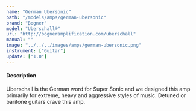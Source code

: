 ```yaml
---
name: "German Ubersonic"
path: "/models/amps/german-ubersonic"
brand: "Bogner"
model: "Überschall®"
url: "http://bogneramplification.com/uberschall"
manual: ""
image: "../../../images/amps/german-ubersonic.png"
instrument: ["Guitar"]
update: ["1.0"]
---
```

#### Description
Uberschall is the German word for Super Sonic and we designed this amp primarily for extreme, heavy and aggressive styles of music. Detuned or baritone guitars crave this amp.